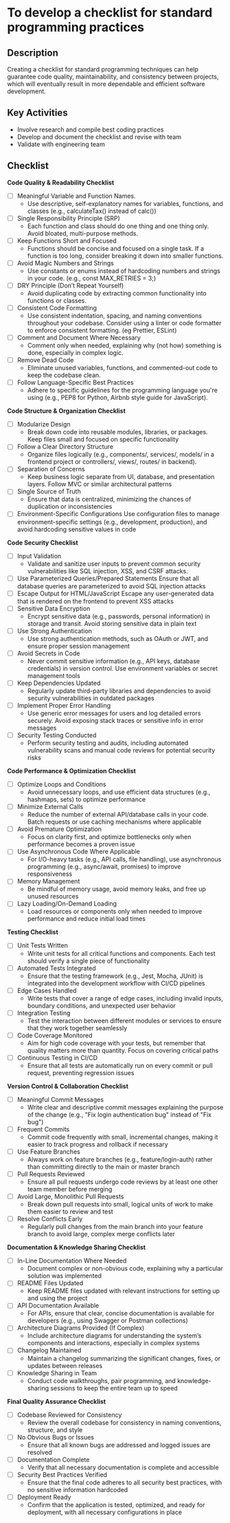 # To develop a checklist for standard programming practices

## Description

Creating a checklist for standard programming techniques can help guarantee code quality, maintainability, and consistency between projects, which will eventually result in more dependable and efficient software development.

## Key Activities

- Involve research and compile best coding practices
- Develop and document the checklist and revise with team
- Validate with engineering team 

## Checklist

**Code Quality & Readability Checklist**

- [ ]  Meaningful Variable and Function Names.
    - Use descriptive, self-explanatory names for variables, functions, and classes (e.g., calculateTax() instead of calc())
- [ ]  Single Responsibility Principle (SRP)
    - Each function and class should do one thing and one thing only. Avoid bloated, multi-purpose methods.
- [ ]  Keep Functions Short and Focused
    - Functions should be concise and focused on a single task. If a function is too long, consider breaking it down into smaller functions.
- [ ]  Avoid Magic Numbers and Strings
    - Use constants or enums instead of hardcoding numbers and strings in your code. (e.g., const MAX_RETRIES = 3;)
- [ ]  DRY Principle (Don’t Repeat Yourself)
    - Avoid duplicating code by extracting common functionality into functions or classes.
- [ ]  Consistent Code Formatting
    - Use consistent indentation, spacing, and naming conventions throughout your codebase. Consider using a linter or code formatter to enforce consistent formatting. (eg Prettier, ESLint)
- [ ]  Comment and Document Where Necessary
    - Comment only when needed, explaining why (not how) something is done, especially in complex logic.
- [ ]  Remove Dead Code
    - Eliminate unused variables, functions, and commented-out code to keep the codebase clean.
- [ ]  Follow Language-Specific Best Practices
    - Adhere to specific guidelines for the programming language you're using (e.g., PEP8 for Python, Airbnb style guide for JavaScript).


**Code Structure & Organization Checklist**

- [ ]  Modularize Design
    - Break down code into reusable modules, libraries, or packages. Keep files small and focused on specific functionality
- [ ]  Follow a Clear Directory Structure
    - Organize files logically (e.g., components/, services/, models/ in a frontend project or controllers/, views/, routes/ in backend).
- [ ]  Separation of Concerns
    - Keep business logic separate from UI, database, and presentation layers. Follow MVC or similar architectural patterns
- [ ]  Single Source of Truth
    - Ensure that data is centralized, minimizing the chances of duplication or inconsistencies
- [ ]  Environment-Specific Configurations
    Use configuration files to manage environment-specific settings (e.g., development, production), and avoid hardcoding sensitive values in code

**Code Security Checklist**

- [ ]  Input Validation
    - Validate and sanitize user inputs to prevent common security vulnerabilities like SQL injection, XSS, and CSRF attacks.
- [ ]  Use Parameterized Queries/Prepared Statements
    Ensure that all database queries are parameterized to avoid SQL injection attacks
- [ ]  Escape Output for HTML/JavaScript
    Escape any user-generated data that is rendered on the frontend to prevent XSS attacks
- [ ]  Sensitive Data Encryption
    - Encrypt sensitive data (e.g., passwords, personal information) in storage and transit. Avoid storing sensitive data in plain text
- [ ]  Use Strong Authentication
    - Use strong authentication methods, such as OAuth or JWT, and ensure proper session management
- [ ]  Avoid Secrets in Code
    - Never commit sensitive information (e.g., API keys, database credentials) in version control. Use environment variables or secret management tools
- [ ]  Keep Dependencies Updated
    - Regularly update third-party libraries and dependencies to avoid security vulnerabilities in outdated packages
- [ ]  Implement Proper Error Handling
    - Use generic error messages for users and log detailed errors securely. Avoid exposing stack traces or sensitive info in error messages
- [ ]  Security Testing Conducted
    - Perform security testing and audits, including automated vulnerability scans and manual code reviews for potential security risks

**Code Performance & Optimization Checklist**

- [ ]  Optimize Loops and Conditions
    - Avoid unnecessary loops, and use efficient data structures (e.g., hashmaps, sets) to optimize performance
- [ ]  Minimize External Calls
    - Reduce the number of external API/database calls in your code. Batch requests or use caching mechanisms where applicable
- [ ]  Avoid Premature Optimization
    - Focus on clarity first, and optimize bottlenecks only when performance becomes a proven issue
- [ ]  Use Asynchronous Code Where Applicable
    - For I/O-heavy tasks (e.g., API calls, file handling), use asynchronous programming (e.g., async/await, promises) to improve responsiveness
- [ ]  Memory Management
    - Be mindful of memory usage, avoid memory leaks, and free up unused resources
- [ ]  Lazy Loading/On-Demand Loading
    - Load resources or components only when needed to improve performance and reduce initial load times

**Testing Checklist**

- [ ]  Unit Tests Written
    - Write unit tests for all critical functions and components. Each test should verify a single piece of functionality
- [ ]  Automated Tests Integrated
    - Ensure that the testing framework (e.g., Jest, Mocha, JUnit) is integrated into the development workflow with CI/CD pipelines
- [ ]  Edge Cases Handled
    - Write tests that cover a range of edge cases, including invalid inputs, boundary conditions, and unexpected user behavior
- [ ]  Integration Testing
    - Test the interaction between different modules or services to ensure that they work together seamlessly
- [ ]  Code Coverage Monitored
    - Aim for high code coverage with your tests, but remember that quality matters more than quantity. Focus on covering critical paths
- [ ]  Continuous Testing in CI/CD
    - Ensure that all tests are automatically run on every commit or pull request, preventing regression issues

**Version Control & Collaboration Checklist**

- [ ]  Meaningful Commit Messages
    - Write clear and descriptive commit messages explaining the purpose of the change (e.g., "Fix login authentication bug" instead of "Fix bug")
- [ ]  Frequent Commits
    - Commit code frequently with small, incremental changes, making it easier to track progress and rollback if necessary
- [ ]  Use Feature Branches
    - Always work on feature branches (e.g., feature/login-auth) rather than committing directly to the main or master branch
- [ ]  Pull Requests Reviewed
    - Ensure all pull requests undergo code reviews by at least one other team member before merging
- [ ]  Avoid Large, Monolithic Pull Requests
    - Break down pull requests into small, logical units of work to make them easier to review and test
- [ ]  Resolve Conflicts Early
    - Regularly pull changes from the main branch into your feature branch to avoid large, complex merge conflicts later

**Documentation & Knowledge Sharing Checklist**

- [ ]  In-Line Documentation Where Needed
    - Document complex or non-obvious code, explaining why a particular solution was implemented
- [ ]  README Files Updated
    - Keep README files updated with relevant instructions for setting up and using the project
- [ ]  API Documentation Available
    - For APIs, ensure that clear, concise documentation is available for developers (e.g., using Swagger or Postman collections)
- [ ]  Architecture Diagrams Provided (If Complex)
    - Include architecture diagrams for understanding the system’s components and interactions, especially in complex systems
- [ ]  Changelog Maintained
    - Maintain a changelog summarizing the significant changes, fixes, or updates between releases
- [ ]  Knowledge Sharing in Team
    - Conduct code walkthroughs, pair programming, and knowledge-sharing sessions to keep the entire team up to speed

**Final Quality Assurance Checklist**

- [ ]  Codebase Reviewed for Consistency
    - Review the overall codebase for consistency in naming conventions, structure, and style
- [ ]  No Obvious Bugs or Issues
    - Ensure that all known bugs are addressed and logged issues are resolved
- [ ]  Documentation Complete
    - Verify that all necessary documentation is complete and accessible
- [ ]  Security Best Practices Verified
    - Ensure that the final code adheres to all security best practices, with no sensitive information hardcoded
- [ ]  Deployment Ready
    - Confirm that the application is tested, optimized, and ready for deployment, with all necessary configurations in place

